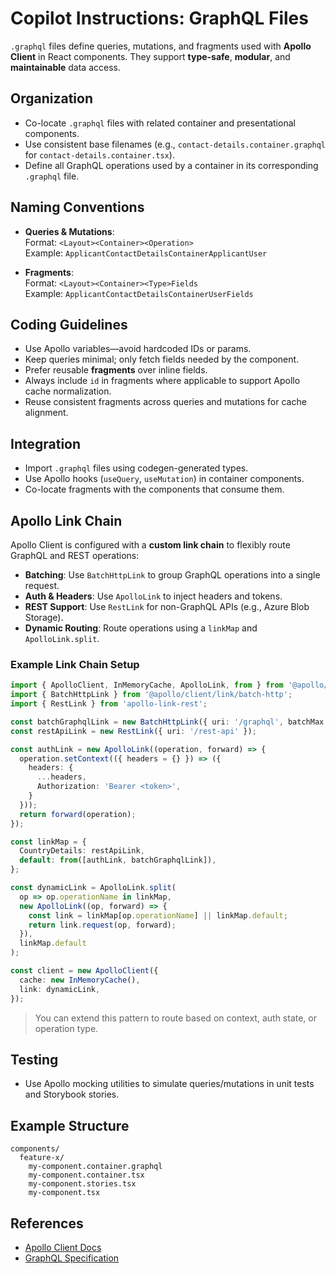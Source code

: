 # Copilot Instructions: GraphQL Files

`.graphql` files define queries, mutations, and fragments used with **Apollo Client** in React components. They support **type-safe**, **modular**, and **maintainable** data access.

## Organization

- Co-locate `.graphql` files with related container and presentational components.
- Use consistent base filenames (e.g., `contact-details.container.graphql` for `contact-details.container.tsx`).
- Define all GraphQL operations used by a container in its corresponding `.graphql` file.

## Naming Conventions

- **Queries & Mutations**:  
  Format: `<Layout><Container><Operation>`  
  Example: `ApplicantContactDetailsContainerApplicantUser`

- **Fragments**:  
  Format: `<Layout><Container><Type>Fields`  
  Example: `ApplicantContactDetailsContainerUserFields`

## Coding Guidelines

- Use Apollo variables—avoid hardcoded IDs or params.
- Keep queries minimal; only fetch fields needed by the component.
- Prefer reusable **fragments** over inline fields.
- Always include `id` in fragments where applicable to support Apollo cache normalization.
- Reuse consistent fragments across queries and mutations for cache alignment.

## Integration

- Import `.graphql` files using codegen-generated types.
- Use Apollo hooks (`useQuery`, `useMutation`) in container components.
- Co-locate fragments with the components that consume them.

## Apollo Link Chain

Apollo Client is configured with a **custom link chain** to flexibly route GraphQL and REST operations:

- **Batching**: Use `BatchHttpLink` to group GraphQL operations into a single request.
- **Auth & Headers**: Use `ApolloLink` to inject headers and tokens.
- **REST Support**: Use `RestLink` for non-GraphQL APIs (e.g., Azure Blob Storage).
- **Dynamic Routing**: Route operations using a `linkMap` and `ApolloLink.split`.

### Example Link Chain Setup

```ts
import { ApolloClient, InMemoryCache, ApolloLink, from } from '@apollo/client';
import { BatchHttpLink } from '@apollo/client/link/batch-http';
import { RestLink } from 'apollo-link-rest';

const batchGraphqlLink = new BatchHttpLink({ uri: '/graphql', batchMax: 10, batchInterval: 20 });
const restApiLink = new RestLink({ uri: '/rest-api' });

const authLink = new ApolloLink((operation, forward) => {
  operation.setContext(({ headers = {} }) => ({
    headers: {
      ...headers,
      Authorization: 'Bearer <token>',
    }
  }));
  return forward(operation);
});

const linkMap = {
  CountryDetails: restApiLink,
  default: from([authLink, batchGraphqlLink]),
};

const dynamicLink = ApolloLink.split(
  op => op.operationName in linkMap,
  new ApolloLink((op, forward) => {
    const link = linkMap[op.operationName] || linkMap.default;
    return link.request(op, forward);
  }),
  linkMap.default
);

const client = new ApolloClient({
  cache: new InMemoryCache(),
  link: dynamicLink,
});
```

> You can extend this pattern to route based on context, auth state, or operation type.

## Testing

- Use Apollo mocking utilities to simulate queries/mutations in unit tests and Storybook stories.

## Example Structure

```
components/
  feature-x/
    my-component.container.graphql
    my-component.container.tsx
    my-component.stories.tsx
    my-component.tsx
```

## References

- [Apollo Client Docs](https://www.apollographql.com/docs/react/)
- [GraphQL Specification](https://spec.graphql.org/)
